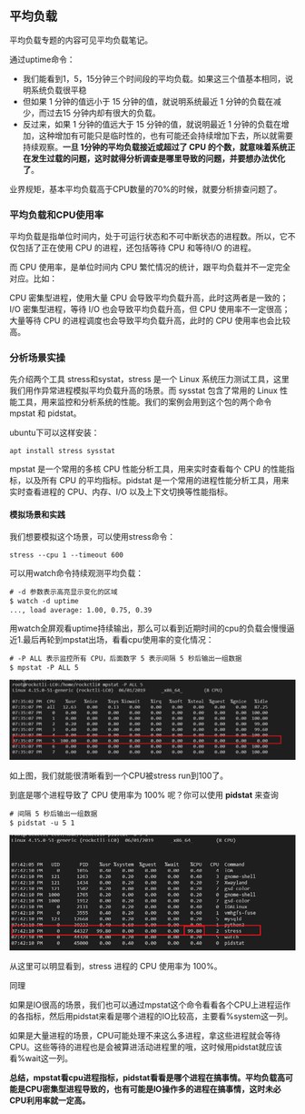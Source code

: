 ## 平均负载
平均负载专题的内容可见平均负载笔记。

通过uptime命令：

- 我们能看到1，5，15分钟三个时间段的平均负载。如果这三个值基本相同，说明系统负载很平稳
- 但如果 1 分钟的值远小于 15 分钟的值，就说明系统最近 1 分钟的负载在减少，而过去15 分钟内却有很大的负载。
- 反过来，如果 1 分钟的值远大于 15 分钟的值，就说明最近 1 分钟的负载在增加，这种增加有可能只是临时性的，也有可能还会持续增加下去，所以就需要持续观察。**一旦 1分钟的平均负载接近或超过了 CPU 的个数，就意味着系统正在发生过载的问题，这时就得分析调查是哪里导致的问题，并要想办法优化了**。

业界规矩，基本平均负载高于CPU数量的70%的时候，就要分析排查问题了。

### 平均负载和CPU使用率
平均负载是指单位时间内，处于可运行状态和不可中断状态的进程数。所以，它不仅包括了正在使用 CPU 的进程，还包括等待 CPU 和等待I/O 的进程。

而 CPU 使用率，是单位时间内 CPU 繁忙情况的统计，跟平均负载并不一定完全对应。比如：

CPU 密集型进程，使用大量 CPU 会导致平均负载升高，此时这两者是一致的；
I/O 密集型进程，等待 I/O 也会导致平均负载升高，但 CPU 使用率不一定很高；
大量等待 CPU 的进程调度也会导致平均负载升高，此时的 CPU 使用率也会比较高。

### 分析场景实操
先介绍两个工具 stress和systat，stress 是一个 Linux 系统压力测试工具，这里我们用作异常进程模拟平均负载升高的场景。而 sysstat 包含了常用的 Linux 性能工具，用来监控和分析系统的性能。我们的案例会用到这个包的两个命令 mpstat 和 pidstat。

ubuntu下可以这样安装：

```
apt install stress sysstat
```

mpstat 是一个常用的多核 CPU 性能分析工具，用来实时查看每个 CPU 的性能指标，以及所有 CPU 的平均指标。pidstat 是一个常用的进程性能分析工具，用来实时查看进程的 CPU、内存、I/O 以及上下文切换等性能指标。

#### 模拟场景和实践
我们想要模拟这个场景，可以使用stress命令：

```
stress --cpu 1 --timeout 600
```

可以用watch命令持续观测平均负载：

```
# -d 参数表示高亮显示变化的区域
$ watch -d uptime
..., load average: 1.00, 0.75, 0.39
```

用watch全屏观看uptime持续输出，那么可以看到近期时间的cpu的负载会慢慢逼近1.最后再轮到mpstat出场，看看cpu使用率的变化情况：

```
# -P ALL 表示监控所有 CPU，后面数字 5 表示间隔 5 秒后输出一组数据
$ mpstat -P ALL 5
```

![](image/mpstat0.png)

如上图，我们就能很清晰看到一个CPU被stress run到100了。

到底是哪个进程导致了 CPU 使用率为 100% 呢？你可以使用 **pidstat** 来查询

```
# 间隔 5 秒后输出一组数据
$ pidstat -u 5 1
```

![](image/mpstat1.png)

从这里可以明显看到，stress 进程的 CPU 使用率为 100%。

同理

如果是IO很高的场景，我们也可以通过mpstat这个命令看看各个CPU上进程运作的各指标，然后用pidstat来看是哪个进程的IO比较高，主要看%system这一列。

如果是大量进程的场景，CPU可能处理不来这么多进程，拿这些进程就会等待CPU。这些等待的进程也是会被算进活动进程里的哦，这时候用pidstat就应该看%wait这一列。



**总结，mpstat看cpu进程指标，pidstat看看是哪个进程在搞事情。平均负载高可能是CPU密集型进程导致的，也有可能是IO操作多的进程在搞事情，这时未必CPU利用率就一定高。**

